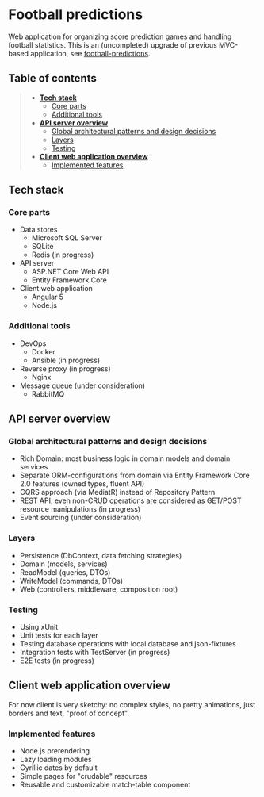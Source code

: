 # Football predictions
Web application for organizing score prediction games and handling football statistics. This is an (uncompleted) upgrade of previous MVC-based application, see [football-predictions](https://github.com/IlyaKugaevsky/football-predictions).

## Table of contents
> - **[Tech stack](#tech-stack)**
>   - [Core parts](#core-parts)
>   - [Additional tools](#additional-tools)
> - **[API server overview](#api-server-overview)**
>   - [Global architectural patterns and design decisions](#global-architectural-patterns-and-design-decisions)
>   - [Layers](#layers)
>   - [Testing](#testing)
> - **[Client web application overview](#client-web-application-overview)**
>   - [Implemented features](#implemented-features)

## Tech stack
### Core parts
- Data stores
	- Microsoft SQL Server
	- SQLite
	- Redis (in progress)
- API server 
	- ASP.NET Core Web API
	- Entity Framework Core
- Client web application
	- Angular 5
	- Node.js 
### Additional tools
- DevOps
	- Docker
	- Ansible (in progress)
- Reverse proxy (in progress)
	- Nginx
- Message queue (under consideration)
	- RabbitMQ

## API server overview
### Global architectural patterns and design decisions
- Rich Domain: most business logic in domain models and domain services
- Separate ORM-configurations from domain via Entity Framework Core 2.0 features (owned types, fluent API)
- CQRS approach (via MediatR) instead of Repository Pattern 
- REST API, even non-CRUD operations are considered as GET/POST resource manipulations (in progress)
- Event sourcing (under consideration)
### Layers
- Persistence (DbContext, data fetching strategies)
- Domain (models, services)
- ReadModel (queries, DTOs)
- WriteModel (commands, DTOs)
- Web (controllers, middleware, composition root)
### Testing 
- Using xUnit 
- Unit tests for each layer
- Testing database operations with local database and json-fixtures
- Integration tests with TestServer (in progress)
- E2E tests (in progress)
## Client web application overview
For now client is very sketchy: no complex styles, no pretty animations, just borders and text, "proof of concept". 

### Implemented features
- Node.js prerendering
- Lazy loading modules
- Cyrillic dates by default
- Simple pages for "crudable" resources
- Reusable and customizable match-table component 

